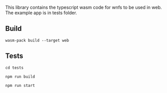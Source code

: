 This library contains the typescript wasm code for wnfs to be used in web. The example app is in tests folder.

## Build

```
wasm-pack build --target web
```

## Tests

```
cd tests

npm run build

npm run start
```